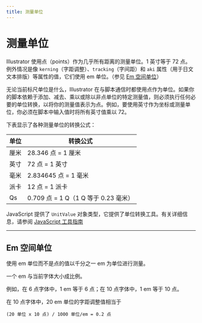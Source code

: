 ```yaml
---
title: 测量单位
---
```

# 测量单位

Illustrator 使用点（points）作为几乎所有距离的测量单位。1 英寸等于 72 点。例外情况是像 `kerning`（字距调整）、`tracking`（字间距）和 `aki` 属性（用于日文文本排版）等属性的值，它们使用 em 单位。（参见 [Em 空间单位](#em-space-units)）

无论当前标尺单位是什么，Illustrator 在与脚本通信时都使用点作为单位。如果你的脚本依赖于添加、减去、乘以或除以非点单位的特定测量值，则必须执行任何必要的单位转换，以将你的测量值表示为点。例如，要使用英寸作为坐标或测量单位，你必须在脚本中输入值时将所有英寸值乘以 72。

下表显示了各种测量单位的转换公式：

| 单位        | 转换公式   |
|-------------|------------------------------------------------|
| 厘米        | 28.346 点 = 1 厘米       |
| 英寸        | 72 点 = 1 英寸   |
| 毫米        | 2.834645 点 = 1 毫米   |
| 派卡        | 12 点 = 1 派卡   |
| Qs    | 0.709 点 = 1 Q（1 Q 等于 0.23 毫米） |

JavaScript 提供了 `UnitValue` 对象类型，它提供了单位转换工具。有关详细信息，请参阅 [JavaScript 工具指南](https://extendscript.docsforadobe.dev/)

---

## Em 空间单位

使用 em 单位而不是点的值以千分之一 em 为单位进行测量。

一个 em 与当前字体大小成比例。

例如，在 6 点字体中，1 em 等于 6 点；在 10 点字体中，1 em 等于 10 点。

在 10 点字体中，20 em 单位的字距调整值相当于

```
(20 单位 x 10 点) / 1000 单位/em = 0.2 点
```
